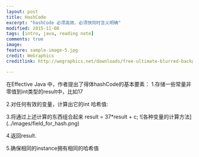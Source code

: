 ```yaml
---
layout: post
title: HashCode 
excerpt: "hashCode 必须高效，必须快同时含义明确"
modified: 2015-11-08
tags: [intro, java, reading note]
comments: true
image:
feature: sample-image-5.jpg
credit: WeGraphics
creditlink: http://wegraphics.net/downloads/free-ultimate-blurred-background-pack/

---
```


在Effective Java 中，作者提出了得体hashCode的基本要素：
1.存储一些常量非零值到int类型的result中，比如17

2.对任何有效的变量，计算出它的int 哈希值:

3.将通过上述计算的东西组合起来 result = 37*result + c;
![各种变量的计算方法] (../images/field_for_hash.png)

4.返回result.

5.确保相同的instance拥有相同的哈希值
